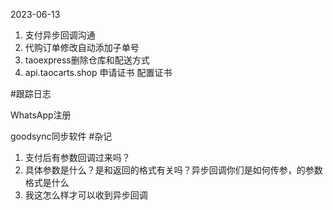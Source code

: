2023-06-13
1. 支付异步回调沟通
2. 代购订单修改自动添加子单号
3. taoexpress删除仓库和配送方式
4. api.taocarts.shop 申请证书 配置证书






#跟踪日志

WhatsApp注册 

goodsync同步软件
#杂记
1. 支付后有参数回调过来吗？
2. 具体参数是什么？是和返回的格式有关吗？异步回调你们是如何传参，的参数格式是什么
3. 我这怎么样才可以收到异步回调
